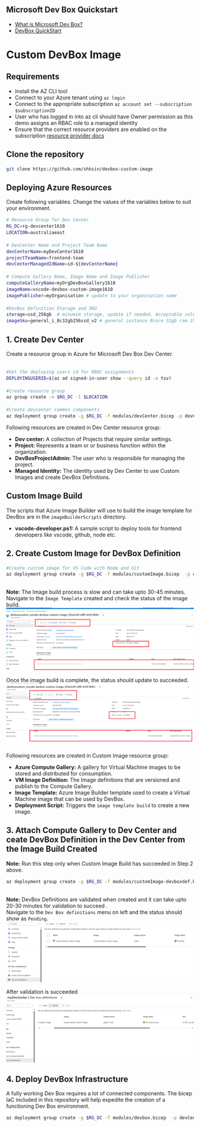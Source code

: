 ## Microsoft Dev Box Quickstart

- [What is Microsoft Dev Box?](https://learn.microsoft.com/en-us/azure/dev-box/overview-what-is-microsoft-dev-box)
- [DevBox QuickStart](https://github.com/luxu-ms/Devbox-ADE-Infra/tree/main)

# Custom DevBox Image

## Requirements

- Install the AZ CLI tool
- Connect to your Azure tenant using `az login`
- Connect to the appropriate subscription `az account set --subscription $subscriptionID`
- User who has logged in into az cli should have Owner permission as this demo assigns an RBAC role to a managed identity
- Ensure that the correct resource providers are enabled on the subscription [resource provider docs](https://learn.microsoft.com/en-us/azure/dev-box/how-to-customize-devbox-azure-image-builder#create-a-windows-image-and-distribute-it-to-azure-compute-gallery)

## Clone the repository

```bash
git clone https://github.com/shksin/devbox-custom-image
```

## Deploying Azure Resources
Create following variables. Change the values of the variables below to suit your environment.
```bash
# Resource Group for Dev Center
RG_DC=rg-devcenter1610
LOCATION=australiaeast

# DevCenter Name and Project Team Name
devCenterName=myDevCenter1610
projectTeamName=frontend-team
devCenterManagedIdName=id-${devCenterName}

# Compute Gallery Name, Image Name and Image Publisher
computeGalleryName=myOrgDevBoxGallery1610
imageName=vscode-devbox-custom-image1610
imagePublisher=myOrganisation # update to your organisation name

#DevBox Definition Storage and SKU
storage=ssd_256gb  # minumim storage, update if needed. Acceptable values : 'ssd_256gb', 'ssd_512gb', 'ssd_1024gb'
imageSku=general_i_8c32gb256ssd_v2 # general instance 8core 32gb ram 256gb ssd - This is minumim SKU, update if needed
```

## 1. Create Dev Center

Create a resource group in Azure for Microsoft Dev Box Dev Center. 
```bash

#Get the deploying users id for RBAC assignments
DEPLOYINGUSERID=$(az ad signed-in-user show --query id -o tsv)

#Create resource group
az group create -n $RG_DC -l $LOCATION

#Create devcenter common components
az deployment group create -g $RG_DC -f modules/devCenter.bicep -p devCenterName=$devCenterName projectTeamName=$projectTeamName devboxProjectAdmin=$DEPLOYINGUSERID devCenterManagedIdName=$devCenterManagedIdName
```

Following resources are created in Dev Center resource group:
- **Dev center:** A collection of Projects that require similar settings. 
- **Project:**  Represents a team or  or business function within the organization.
- **DevBoxProjectAdmin:** The user who is responsible for managing the project. 
- **Managed Identity:** The identity used by Dev Center to use Custom Images and create DevBox Definitions.

## Custom Image Build

The scripts that Azure Image Builder will use to build the image template for DevBox are in the `imageBuilderScripts` directory.
- **vscode-developer.ps1:** A sample script to deploy tools for frontend developers like vscode, github, node etc. 


## 2. Create Custom Image for DevBox Definition


```bash
#Create custom image for VS Code with Node and Git
az deployment group create -g $RG_DC -f modules/customImage.bicep  -p computeGalleryName=$computeGalleryName imageName=$imageName imagePublisher=$imagePublisher devCenterName=$devCenterName devCenterManagedIdName=$devCenterManagedIdName
```

<br> **Note:** The Image build process is slow and can take upto 30-45 minutes. <br>
Navigate to the `Image Template` created and check the status of the image build. <br>
    ![image](images/customImageBuildInProgress.png) <br>

Once the image build is complete, the status should update to succeeded.<br>
     ![image](images/customImageBuildSuccess.png)


Following resources are created in Custom Image resource group:
- **Azure Compute Gallery:** A gallery for Virtual Machine images to be stored and distributed for consumption.
- **VM Image Definition:** The Image definitions that are versioned and publish to the Compute Gallery.
- **Image Template:** Azure Image Builder template used to create a Virtual Machine image that can be used by DevBox.
- **Deployment Script:** Triggers the `image template build` to create a new image.



## 3. Attach Compute Gallery to Dev Center and ceate DevBox Definition in the Dev Center from the Image Build Created
**Note:** Run this step only when Custom Image Build has succeeded in Step 2 above. <br>

```bash
az deployment group create -g $RG_DC -f modules/customImage-devboxdef.bicep  -p devCenterName=$devCenterName computeGalleryName=$computeGalleryName imageName=$imageName storage=$storage imageSku=$imageSku
```
<br> **Note:** DevBox Definitions are validated when created and it can take upto 20-30 minutes for validation to succeed . <br>
Navigate to the `Dev Box definitions` menu on left and the status should show as `Pending`. <br>
    ![image](images/devBoxDefinitionPending.png) <br>

After validation is succeeded<br>
     ![image](images/devBoxDefinitionSuccess.png)


## 4. Deploy DevBox Infrastructure
A fully working Dev Box requires a lot of connected components. The bicep IaC included in this repository will help expedite the creation of a functioning Dev Box environment.

```bash
az deployment group create -g $RG_DC -f modules/devbox.bicep  -p devCenterName=$devCenterName projectTeamName=$projectTeamName devboxDefinitionName=$imageName
```